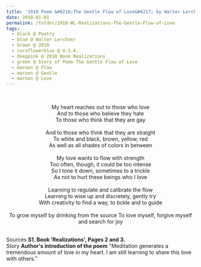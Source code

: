 ```yaml
---
title: '2010 Poem &#8216;The Gentle Flow of Love&#8217; by Walter Lerchner, U.S.A. from the Book &#8216;Realizations&#8217;, Pages 2 and 3'
date: 2010-01-01
permalink: /folder/2010-WL-Realizations-The-Gentle-Flow-of-Love
tags:
  - black @ Poetry
  - blue @ Walter Lerchner
  - brown @ 2010
  - cornflowerblue @ U.S.A.
  - deeppink @ 2010 Book Realizations   
  - green @ Story of Poem The Gentle Flow of Love
  - maroon @ Flow
  - maroon @ Gentle
  - maroon @ Love  
---
```


<br>

<p style="text-align:center;">
My heart reaches out to those who love<br>
And to those who believe they hate<br>
To those who think that they are gay<br>
<br>
And to those who think that they are straight<br>
To white and black, brown, yellow, red<br>
As well as all shades of colors in between<br>
<br>
My love wants to flow with strength<br>
Too often, though, it could be too intense
<br>
So I tone it down, sometimes to a trickle<br>
As not to hurt these beings who I love<br>
<br>
Learning to regulate and calibrate the flow<br>
Learning to wise up and discretely, gently try<br>
With creativity to find a way, to tickle and to guide<br>
<br>
To grow myself by drinking from the source
To love myself, forgive myself and search for joy<br>
</p>

<br>

<wave-list>
<list-title color="DarkSeaGreen" width="40">Sources</list-title>
  <list-item color="BlanchedAlmond"  width="285"><b> S1. Book 'Realizations', Pages 2 and 3.</b></list-item>
</wave-list>

<br>

<wave-list>
<list-title color="DarkSeaGreen" width="25">Story</list-title>
  <list-item color="BlanchedAlmond"  width="280"><b>Author's introduction of the poem</b> "Meditation generates a tremendous amount of love in my heart. I am still learning to share this love with others."</list-item>
</wave-list>